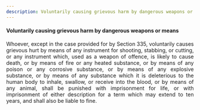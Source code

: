```yaml
---
description: Voluntarily causing grievous harm by dangerous weapons or means
---
```


#### Voluntarily causing grievous harm by dangerous weapons or means
<div style="text-align: justify">

Whoever, except in the case provided for by Section 335, voluntarily causes grievous hurt by means of any instrument for shooting, stabbing, or cutting, or any instrument which, used as a weapon of offence, is likely to cause death, or by means of fire or any heated substance, or by means of any poison or any corrosive substance, or by means of any explosive substance, or by means of any substance which it is deleterious to the human body to inhale, swallow, or receive into the blood, or by means of any animal, shall be punished with imprisonment for life, or with imprisonment of either description for a term which may extend to ten years, and shall also be liable to fine.

</div>
